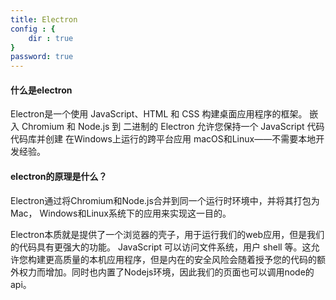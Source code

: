 ```yaml
---
title: Electron
config : {
    dir : true
}
password: true
---
```


#### 什么是electron

Electron是一个使用 JavaScript、HTML 和 CSS 构建桌面应用程序的框架。 嵌入 Chromium 和 Node.js 到 二进制的 Electron 允许您保持一个 JavaScript 代码代码库并创建 在Windows上运行的跨平台应用 macOS和Linux——不需要本地开发经验。

#### electron的原理是什么？

Electron通过将Chromium和Node.js合并到同⼀个运⾏时环境中，并将其打包为Mac， Windows和Linux系统下的应⽤来实现这⼀⽬的。

Electron本质就是提供了一个浏览器的壳子，用于运行我们的web应用，但是我们的代码具有更强大的功能。 JavaScript 可以访问文件系统，用户 shell 等。这允许您构建更高质量的本机应用程序，但是内在的安全风险会随着授予您的代码的额外权力而增加。同时也内置了Nodejs环境，因此我们的页面也可以调用node的api。